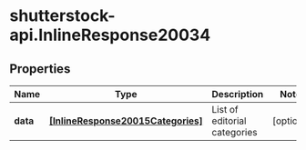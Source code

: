 # shutterstock-api.InlineResponse20034

## Properties
Name | Type | Description | Notes
------------ | ------------- | ------------- | -------------
**data** | [**[InlineResponse20015Categories]**](InlineResponse20015Categories.md) | List of editorial categories | [optional] 


